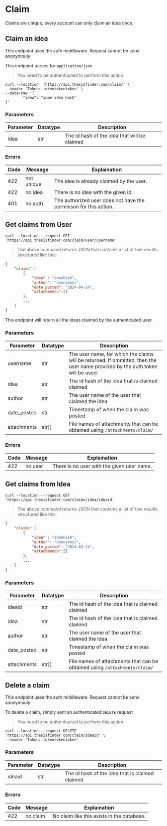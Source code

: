 # Claim 

Claims are unique, every account can only claim an idea once.

## Claim an idea

<aside class="notice">
This endpoint uses the auth middleware. Request cannot be send anonymouly

This endpoint parses for `application/json`
</aside>


> You need to be authentiacted to perform this action

```shell
curl --location  'https://api.thesisfinder.com/claim/' \
--header 'Token: tokentokentoken' \
--data-raw '{
		"idea": "some idea hash"
}'
```
### Parameters
Parameter | Datatype | Description
--------- | ------- | -----------
idea | str | The id hash of the idea that will be claimed

### Errors
Code | Message | Explaination
--------- | ------- | -----------
422 | not unique | The idea is already claimed by the user.
422 | no idea | There is no idea with the given id.
401 | no auth | The authorized user does not have the permisson for this action.


## Get claims from User

```shell
curl --location --request GET 'https://api.thesisfinder.com/claim/user/username' 
```
> The above command returns JSON that contains a list of five results structured like this:

```json
{
	"claims":[
		{
			"idea" : "somehash",
			"author": "anonymous",
			"date_posted": "2024-04-24",
			"attachments":[]
		},
		...
	]
}
```

This endpoint will return all the ideas claimed by the authenticated user.

### Parameters
Parameter | Datatype | Description
--------- | ------- | -----------
username | str | The user name, for which the claims will be returned. If ommitted, then the user name provided by the auth token will be used.
idea | str | The id hash of the idea that is claimed claimed
author | str | The user name of the user that claimed the idea
date_posted | str | Timestamp of when the claim was posted
attachments | str[] | File names of attachments that can be obtained using `/attachments/claim/`



### Errors
Code | Message | Explaination
--------- | ------- | -----------
422 | no user | There is no user with the given user name.


## Get claims from Idea

```shell
curl --location --request GET 'https://api.thesisfinder.com/claims/idea/ideaid' 
```
> The above command returns JSON that contains a list of five results structured like this:

```json
{
	"claims":[
		{
			"idea" : "somehash",
			"author": "anonymous",
			"date_posted": "2024-04-24",
			"attachments":[]
		},
		...
	]
}
```
### Parameters
Parameter | Datatype | Description
--------- | ------- | -----------
ideaid | str | The id hash of the idea that is claimed claimed
idea | str | The id hash of the idea that is claimed claimed
author | str | The user name of the user that claimed the idea
date_posted | str | Timestamp of when the claim was posted
attachments | str[] | File names of attachments that can be obtained using `/attachments/claim/`

## Delete a claim

<aside class="notice">
This endpoint uses the auth middleware. Request cannot be send anonymouly
</aside>

To delete a claim, simply sent an authenticated `DELETE` request

> You need to be authentiacted to perform this action

```shell
curl --location --request DELETE 'https://api.thesisfinder.com/claim/ideaid' \
--header 'Token: tokentokentoken' 
```

### Parameters
Parameter | Datatype | Description
--------- | ------- | -----------
ideaid | str | The id hash of the idea that is claimed claimed

### Errors
Code | Message | Explaination
--------- | ------- | -----------
422 | no claim | No claim like this exists in the database.

